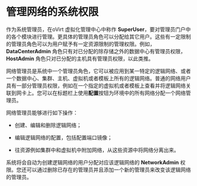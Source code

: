 # 管理网络的系统权限

作为系统管理员，在oVirt 虚拟化管理中心中称作 **SuperUser**，要对管理员门户中的各个模块进行管理。更具体的管理员角色可以分配给其它用户。这些有一定限制的管理员角色可以为用户赋予有一定资源限制的管理权限。例如，**DataCenterAdmin** 角色只有对已分配的除存储之外的数据中心有管理员权限，**HostAdmin** 角色只对已分配的主机具有管理员权限，以此类推。

网络管理员是系统中一个管理员角色，它可以被应用到某一特定的逻辑网络、或者一个数据中心、集群、主机、虚拟机或者模板上所有的逻辑网络。普通的网络用户具有一部分管理员权限，例如在一个指定的虚拟机或者模板上查看并将逻辑网络关联到网卡上。您可以在标题栏上使用**配置**按钮为环境中的所有网络分配一个网络管理员。

网络管理员能够进行如下操作：

-   创建、编辑和删除逻辑网络；

-   编辑逻辑网络的配置，包括配置端口镜像；

-   往资源例如集群中和虚拟机中附加网络，从这些资源中将网络分离出来。

系统将会自动为创建逻辑网络的用户分配对应该逻辑网络的 **NetworkAdmin** 权限。您还可以通过删除已存在的管理员并且添加一个新的管理员来改变该逻辑网络的管理员。
